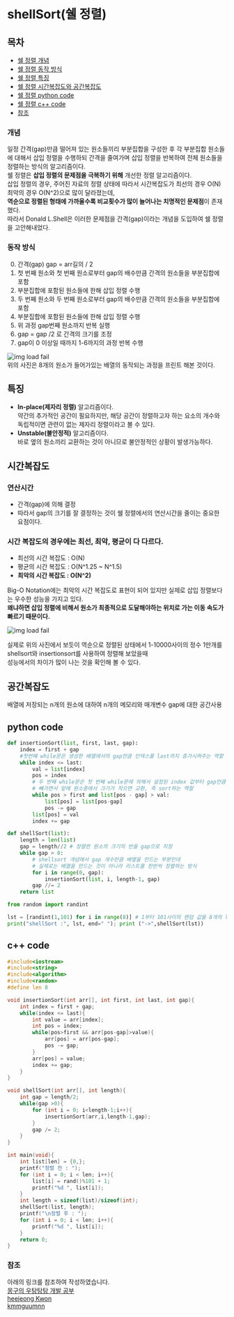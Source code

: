 # shellSort(쉘 정렬)
## 목차
- [쉘 정렬 개념](#개념)
- [쉘 정렬 동작 방식](#동작-방식)
- [쉘 정렬 특징](#특징)
- [쉘 정렬 시간복잡도와 공간복잡도](#시간복잡도)
- [쉘 정렬 python code](#python-code)
- [쉘 정렬 c++ code](#c-code)
- [참조](#참조)

#### <a id="information"></a>
### 개념 
일정 간격(gap)만큼 떨어져 있는 원소들끼리 부분집합을 구성한 후 각 부분집합 원소들에 대해서 삽입 정렬을 수행하되 간격을 줄여가며 삽입 정렬을 반복하여 전체 원소들을 정렬하는 방식의 알고리즘이다. <br>
쉘 정렬은 **삽입 정렬의 문제점을 극복하기 위해** 개선한 정렬 알고리즘이다. <br>
삽입 정렬의 경우, 주어진 자료의 정렬 상태에 따라서 시간복잡도가 최선의 경우 O(N) 최악의 경우 O(N^2)으로 많이 달라졌는데, <br>
**역순으로 정렬된 형태에 가까울수록 비교횟수가 많이 늘어나는 치명적인 문제점**이 존재했다.<br>
따라서 Donald L.Shell은 이러한 문제점을 간격(gap)이라는 개념을 도입하여 쉘 정렬을 고안해내었다.

#### <a id="How it works"></a>
### 동작 방식
0. 간격(gap) gap = arr길의 / 2 <br>
1. 첫 번째 원소와 첫 번째 원소로부터 gap의 배수만큼 간격의 원소들을 부분집합에 포함
2. 부분집합에 포함된 원소들에 한해 삽입 정렬 수행
3. 두 번째 원소와 두 번째 원소로부터 gap의 배수만큼 간격의 원소들을 부분집합에 포함
4. 부분집합에 포함된 원소들에 한해 삽입 정렬 수행
5. 위 과정 gap번째 원소까지 반복 실행
6. gap = gap /2 로 간격의 크기를 조정
7. gap이 0 이상일 때까지 1-6까지의 과정 반복 수행 <br>

![img load fail](../images/shellSortexample.png) <br>
위의 사진은 8개의 원소가 들어가있는 배열의 동작되는 과정을 프린트 해본 것이다.

#### <a id="characteristic"></a>
## 특징
- **In-place(제자리 정렬)** 알고리즘이다. <br>
약간의 추가적인 공간이 필요하지만, 해당 공간이 정렬하고자 하는 요소의 개수와 독립적이면 관련이 없는 제자리 정렬이라고 볼 수 있다. <br>
- **Unstable(불안정적)** 알고리즘이다.<br>
바로 옆의 원소끼리 교환하는 것이 아니므로 불안정적인 상황이 발생가능하다. <br> 

#### <a id="time complexity"></a>
## 시간복잡도
### 연산시간
- 간격(gap)에 의해 결정<br>
- 따라서 gap의 크기를 잘 결정하는 것이 쉘 정렬에서의 연산시간을 줄이는 중요한 요점이다.<br>

### 시간 복잡도의 경우에는 최선, 최악, 평균이 다 다르다.<br>
- 최선의 시간 복잡도 : O(N)<br>
- 평균의 시간 복잡도 : O(N^1.25 ~ N^1.5)<br>
- **최악의 시간 복잡도 : O(N^2)**<br>

Big-O Notation에는 최악의 시간 복잡도로 표현이 되어 있지만 실제로 삽입 정렬보다는 우수한 성능을 가지고 있다. <br>
**왜냐하면 삽입 정렬에 비해서 원소가 최종적으로 도달해야하는 위치로 가는 이동 속도가 빠르기 때문이다.** <br>

![img load fail](../images/shellSortcompare.png)

실제로 위의 사진에서 보듯이 역순으로 정렬된 상태에서 1-10000사이의 정수 1만개를 shellsort와 insertionsort를 사용하여 정렬해 보았을때 <br>
성능에서의 차이가 많이 나는 것을 확인해 볼 수 있다. 

## 공간복잡도
배열에 저장되는 n개의 원소에 대하여 n개의 메모리와 매개변수 gap에 대한 공간사용 

#### <a id="python code"></a>
## python code
```python
def insertionSort(list, first, last, gap):
    index = first + gap 
    #첫번째 while문은 생성한 배열에서의 gap만큼 인덱스를 last까지 증가시켜주는 역할
    while index <= last: 
        val = list[index]
        pos = index
        # 두 번째 while문은 첫 번째 while문에 의해서 설정된 index 값부터 gap만큼 
        # 빼가면서 앞에 원소중에서 크기가 작으면 교환, 즉 sort하는 역할 
        while pos > first and list[pos - gap] > val:
            list[pos] = list[pos-gap]
            pos -= gap
        list[pos] = val
        index += gap

def shellSort(list):
    length = len(list)
    gap = length//2 # 정렬한 원소의 크기의 반을 gap으로 지정
    while gap > 0: 
        # shellsort 개념에서 gap 개수만큼 배열을 만드는 부분인데
        # 실제로는 배열을 만드는 것이 아니라 리스트를 한번씩 정렬하는 방식 
        for i in range(0, gap): 
            insertionSort(list, i, length-1, gap)
        gap //= 2
    return list

from random import randint

lst = [randint(1,101) for i in range(8)] # 1부터 101사이의 랜덤 값을 8개의 list 안에 초기화
print("shellSort :", lst, end=" "); print ("->",shellSort(lst))
``` 
#### <a id="c++ code"></a>
## c++ code
```c++
#include<iostream>
#include<string>
#include<algorithm>
#include<random>
#define len 8

void insertionSort(int arr[], int first, int last, int gap){
    int index = first + gap;
    while(index <= last){
        int value = arr[index];
        int pos = index;
        while(pos>first && arr[pos-gap]>value){
            arr[pos] = arr[pos-gap];
            pos -= gap;
        }
        arr[pos] = value;
        index += gap;
    }
}

void shellSort(int arr[], int length){
    int gap = length/2;
    while(gap >0){
        for (int i = 0; i<length-1;i++){
            insertionSort(arr,i,length-1,gap);
        }
        gap /= 2;
    }
}

int main(void){
    int list[len] = {0,};
    printf("정렬 전 : ");
    for (int i = 0; i < len; i++){
        list[i] = rand()%101 + 1;
        printf("%d ", list[i]);
    }
    int length = sizeof(list)/sizeof(int);
    shellSort(list, length);
    printf("\n정렬 후 : ");
    for (int i = 0; i < len; i++){
        printf("%d ", list[i]);
    }
    return 0; 
}
```
#### <a id="references"></a>
### 참조
아래의 링크를 참조하여 작성하였습니다. <br>
[몽구의 우탕탕탕 개발 공부](https://starkying.tistory.com/entry/Insertion-Sort-%EC%82%BD%EC%9E%85-%EC%A0%95%EB%A0%AC-Shell-Sort-%EC%85%B8-%EC%A0%95%EB%A0%AC) <br>
[heejeong Kwon](https://mong9data.tistory.com/45)<br>
[kmmguumnn](https://gmlwjd9405.github.io/2018/05/08/algorithm-shell-sort.html)

